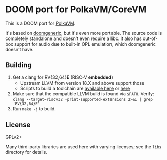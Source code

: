 # DOOM port for PolkaVM/CoreVM

This is a DOOM port for [PolkaVM](https://github.com/koute/polkavm).

It's based on [doomgeneric](https://github.com/ozkl/doomgeneric), but it's even more portable.
The source code is completely standalone and doesn't even require a libc. It also has out-of-box
support for audio due to built-in OPL emulation, which doomgeneric doesn't have.

## Building

1. Get a clang for RV{32,64}**E** (RISC-V **embedded**)
	- Upstream LLVM from version 18.X and above support those
	- Scripts to build a toolchain are [available here](https://github.com/paritytech/rustc-rv32e-toolchain) or [here](https://github.com/xermicus/revive/blob/main/build-llvm.sh)
2. Make sure that the compatible LLVM build is found via `$PATH`. Verify: `clang --target=riscv32 -print-supported-extensions 2>&1 | grep 'RV{32,64}E'`
3. Run `make -j` to build.

## License

GPLv2+

Many third-party libraries are used here with varying licenses; see the `libs` directory for details.
